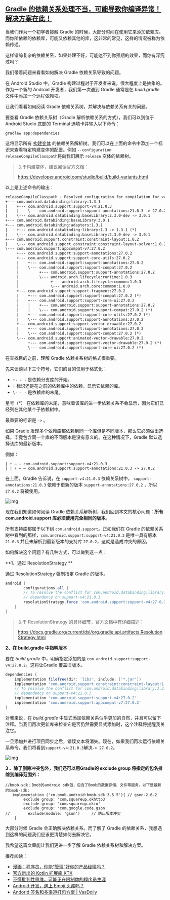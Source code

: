 ## [Gradle 的依赖关系处理不当，可能导致你编译异常！解决方案在此！](https://juejin.im/post/5ac2f5946fb9a028e33ba087)

当我们作为一个初学者接触 Gradle 的时候，大部分时间在使用它来添加依赖库。而你所依赖的依赖库，可能又依赖其他的库，这非常的常见，这样的情况被称为依赖传递。

这样错综复杂的依赖关系，如果处理不好，可能达不到你预期的效果，而你有深究过吗？

我们带着问题来看看如何解决 Gradle 依赖关系导致的问题。



在 Android Studio 中，Gradle 构建过程对于开发者来说，很大程度上是抽象的。作为一个新的 Android 开发者，我们第一次遇到 Gradle 通常是在 *build.gradle* 文件中添加一个远程依赖项。

让我们看看如何阅读 Gradle 依赖关系树，并解决与依赖关系有关的问题。

 

要查看 Gradle 依赖关系树（Gradle 解析依赖关系的方式），我们可以到位于 Android Studio 底部的 Terminal 选项卡并输入以下命令：

```
gradlew app:dependencies
```

这将显示所有 [构建变体](https://link.juejin.im?target=https%3A%2F%2Fdeveloper.android.com%2Fstudio%2Fbuild%2Fbuild-variants.html) 的依赖关系解析树。我们可以在上面的命令中添加一个标识来查看特定构建变体的配置。例如 `--configuration releaseCompileClasspath`将向我们展示 `release` 变体的依赖树。

> 关于构建变体，建议阅读官方文档：
>
> https://developer.android.com/studio/build/build-variants.html

以上是上述命令的输出：

```xml
releaseCompileClasspath - Resolved configuration for compilation for variant: release
+--- com.android.databinding:library:1.3.1
|    +--- com.android.support:support-v4:21.0.3
|    |    \--- com.android.support:support-annotations:21.0.3 -> 27.0.2
|    \--- com.android.databinding:baseLibrary:2.3.0-dev -> 3.0.1
+--- com.android.databinding:baseLibrary:3.0.1
+--- com.android.databinding:adapters:1.3.1
|    +--- com.android.databinding:library:1.3 -> 1.3.1 (*)
|    \--- com.android.databinding:baseLibrary:2.3.0-dev -> 3.0.1
+--- com.android.support.constraint:constraint-layout:1.0.2
|    \--- com.android.support.constraint:constraint-layout-solver:1.0.2
\--- com.android.support:appcompat-v7:27.0.2
     +--- com.android.support:support-annotations:27.0.2
     +--- com.android.support:support-core-utils:27.0.2
     |    +--- com.android.support:support-annotations:27.0.2
     |    \--- com.android.support:support-compat:27.0.2
     |         +--- com.android.support:support-annotations:27.0.2
     |         \--- android.arch.lifecycle:runtime:1.0.3
     |              +--- android.arch.lifecycle:common:1.0.3
     |              \--- android.arch.core:common:1.0.0
     +--- com.android.support:support-fragment:27.0.2
     |    +--- com.android.support:support-compat:27.0.2 (*)
     |    +--- com.android.support:support-core-ui:27.0.2
     |    |    +--- com.android.support:support-annotations:27.0.2
     |    |    \--- com.android.support:support-compat:27.0.2 (*)
     |    +--- com.android.support:support-core-utils:27.0.2 (*)
     |    \--- com.android.support:support-annotations:27.0.2
     +--- com.android.support:support-vector-drawable:27.0.2
     |    +--- com.android.support:support-annotations:27.0.2
     |    \--- com.android.support:support-compat:27.0.2 (*)
     \--- com.android.support:animated-vector-drawable:27.0.2
          +--- com.android.support:support-vector-drawable:27.0.2 (*)
          \--- com.android.support:support-core-ui:27.0.2 (*)

```

在查找目的之前，理解 Gradle 依赖关系树的格式很重要。

先来谈谈以下三个符号，它们的目的仅用于格式化：

- `+- - -` 是依赖分支库的开始。
- `|`  标识还是在之前的依赖库中的依赖，显示它依赖的库。
- `\- - -` 是依赖库的末尾。

星号（*） 在依赖库的末尾，意味着该库的进一步依赖关系不会显示，因为它们已经列在其他某个子依赖树中。

最重要的标识是 `->` 。

如果 Gradle 发现多个依赖库都依赖到同一个库但是不同版本，那么它必须做出选择。毕竟包含同一个库的不同版本是没有意义的。在这种情况下，Gradle 默认选择该库的最新版本。

例如：

```
| + — — com.android.support:support-v4:21.0.3
| | \ — — com.android.support:support-annotations:21.0.3 -> 27.0.2

```

在上面，Gradle 告诉说，在 `support-v4:21.0.3` 依赖关系树中， `support-annotations:21.0.3` 依赖于更新的版本 `support-annotations:27.0.2` ，所以 `27.0.2` 将被使用。



![img](https://user-gold-cdn.xitu.io/2018/4/3/162898f440f1894a?imageView2/0/w/1280/h/960/format/webp/ignore-error/1)



现在我们知道如何阅读 Gradle 依赖关系解析树，我们回到本文的核心问题：**所有 com.android.support 库必须使用完全相同的版本**。

所有支持库都属于以下组 `com.android.support`。正如我们在 Gradle 的依赖关系树中看到的那样，`com.android.support:support-v4:21.0.3` 是唯一具有版本 `21.0.3` 并且未解析到最新版本的支持库 `27.0.2`，这就是造成冲突的原因。

如何解决这个问题？有几种方式，可以做到这一点：

**1、通过 ResolutionStrategy **

通过 ResolutionStrategy 强制指定 Gradle 的版本。

```groovy
android {
        configurations.all {
        // To resolve the conflict for com.android.databinding:library:1.3.1
        // dependency on support-v4:21.0.3        
        resolutionStrategy.force 'com.android.support:support-v4:27.0.2'
    }
}

```

> 关于 ResolutionStrategy 的具体细节，官方文档中有详细描述：
>
> https://docs.gradle.org/current/dsl/org.gradle.api.artifacts.ResolutionStrategy.html

**2、在 build.gradle 中指明版本**

要在 *build.gradle*  中，明确指定添加的是 `com.android.support:support-v4:27.0.2`。这将让Gradle 覆盖旧版本。

```groovy
dependencies {
    implementation fileTree(dir: 'libs', include: ['*.jar'])
    implementation 'com.android.support.constraint:constraint-layout:1.0.2'
    // To resolve the conflict for com.android.databinding:library:1.3.1
    // dependency on support-v4:21.0.3
    implementation 'com.android.support:support-v4:27.0.2'
    implementation 'com.android.support:appcompat-v7:27.0.2'
}

```

对我来说，在 *build.gradle* 中显式添加依赖关系似乎更加的自然，并且可以留下注释。当我们再次更新库来检查它是否仍然需要显式添加时，这个注释将提醒我关注它。

一旦添加并进行项目同步之后，错误文本将消失。现在，如果我们再次运行依赖关系命令，我们将看到`support-v4:21.0.3`解决`-> 27.0.2`。



![img](https://user-gold-cdn.xitu.io/2018/4/3/162898f440eb76d9?imageView2/0/w/1280/h/960/format/webp/ignore-error/1)

**3 、除了删除冲突包外，我们还可以用Gradle的 exclude group 将指定的包名排除到编译范围外：**

```
//bmob-sdk：Bmob的android sdk包，包含了Bmob的数据存储、文件等服务，以下是最新的bmob-sdk:
   implementation ('cn.bmob.android:bmob-sdk:3.5.5'){ // gson-2.6.2
        exclude group: 'com.squareup.okhttp3'
        exclude group: 'com.squareup.okio'
        exclude group: 'com.google.code.gson'
//        exclude(module: 'gson')     // 防止版本冲突
    } 
```



大部分时候 Gradle 会正确解决依赖关系。而了解了 Gradle 的依赖关系，我想遇到这样的问题我们应该更清楚如何去解决它。

我希望这篇文章能让我们更进一步了解 Gradle 依赖关系树和解决方案。

推荐阅读：

- [漫画：程序员，你能“管理”好你的产品经理吗？](https://link.juejin.im?target=http%3A%2F%2Fmp.weixin.qq.com%2Fs%3F__biz%3DMzIxNjc0ODExMA%3D%3D%26mid%3D2247485186%26idx%3D1%26sn%3Daf106a580af73b2202d73a1301e991cb%26chksm%3D97851e23a0f297351f51de17f3d273c9fdcf67fee57f8dd4723092819aa5a565f45a2b98bb6b%23rd)
- [官方新出的 Kotlin 扩展库 KTX](https://link.juejin.im?target=http%3A%2F%2Fmp.weixin.qq.com%2Fs%3F__biz%3DMzIxNjc0ODExMA%3D%3D%26mid%3D2247485193%26idx%3D1%26sn%3D34ab2875c304ddcea82262075bb3e720%26chksm%3D97851e28a0f2973edef8ad45671a5b10a4522a52681de7db6991809c6595f40d5a78c3af4fe3%23rd)
- [不懂批判性思维，可能正在限制你的程序员生涯](https://link.juejin.im?target=http%3A%2F%2Fmp.weixin.qq.com%2Fs%3F__biz%3DMzIxNjc0ODExMA%3D%3D%26mid%3D2247485204%26idx%3D1%26sn%3D4f67041011bbbfdc6213003168785b94%26chksm%3D97851e35a0f297230941b4e2b1b78536f30f1f117fae96bdb04de8f7fb3604e2d30b682ec2ca%23rd)
- [Android 开发，遇上 Emoji 头疼吗？](https://link.juejin.im?target=http%3A%2F%2Fmp.weixin.qq.com%2Fs%3F__biz%3DMzIxNjc0ODExMA%3D%3D%26mid%3D2247485072%26idx%3D1%26sn%3De1acf7aad9cc66fddadec62cb3eafb62%26chksm%3D97851fb1a0f296a75bcaa87442f254304a49239dd64bc93fcdfe6974f1cf11d15c403aa5ed26%23rd)
- [Andorid 签名和多渠道打包方案 | VasDolly](https://link.juejin.im?target=http%3A%2F%2Fmp.weixin.qq.com%2Fs%3F__biz%3DMzIxNjc0ODExMA%3D%3D%26mid%3D2247485235%26idx%3D1%26sn%3D21e3c291f9ee4f8b8a3f7579ca8a9888%26chksm%3D97851e12a0f2970489b61a6cc1d9ff3b1d4162cbce1860bf49f3731342040a34d01bbe23f284%23rd)

 